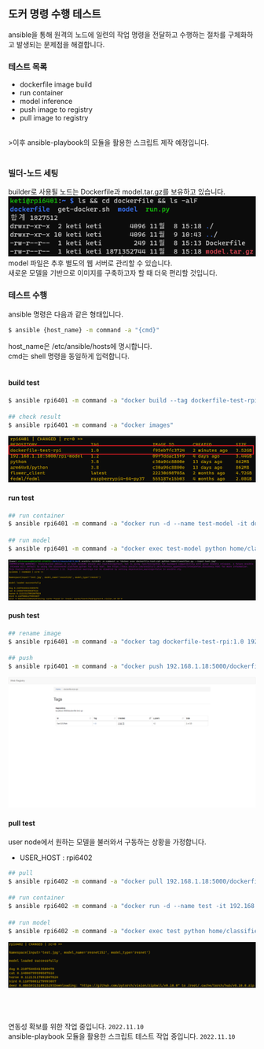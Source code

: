 ## 도커 명령 수행 테스트
ansible을 통해 원격의 노드에 일련의 작업 명령을 전달하고 수행하는 절차를 구체화하고 발생되는 문제점을 해결합니다.<br>

### 테스트 목록
- dockerfile image build
- run container
- model inference
- push image to registry
- pull image to registry
<br>
>이후 ansible-playbook의 모듈을 활용한 스크립트 제작 예정입니다.<br>
<Br>

### 빌더-노드 세팅
builder로 사용될 노드는 Dockerfile과 model.tar.gz를 보유하고 있습니다.<br>
![](./img4doc/builder.png)<br>
model 파일은 추후 별도의 웹 서버로 관리할 수 있습니다.<br>
새로운 모델을 기반으로 이미지를 구축하고자 할 때 더욱 편리할 것입니다.

### 테스트 수행
ansible 명령은 다음과 같은 형태입니다.
```bash
$ ansible {host_name} -m command -a "{cmd}"
```
host_name은 /etc/ansible/hosts에 명시합니다.<br>
cmd는 shell 명령을 동일하게 입력합니다.<br>
<br>

#### build test
```bash
$ ansible rpi6401 -m command -a "docker build --tag dockerfile-test-rpi:1.0 dockerfile/"

## check result
$ ansible rpi6401 -m command -a "docker images"
```
![](./img4doc/img-build.png)

#### run test
```bash
## run container
$ ansible rpi6401 -m command -a "docker run -d --name test-model -it dockerfile-test-rpi:1.0"

## run model
$ ansible rpi6401 -m command -a "docker exec test-model python home/classifier.py"
```
![](./img4doc/run-model.png)

#### push test
```bash
## rename image
$ ansible rpi6401 -m command -a "docker tag dockerfile-test-rpi:1.0 192.168.1.18:5000/dockerfile-test-rpi:1.0"

## push
$ ansible rpi6401 -m command -a "docker push 192.168.1.18:5000/dockerfile-test-rpi:1.0"
```
![](./img4doc/push-list.png)

#### pull test
user node에서 원하는 모델을 불러와서 구동하는 상황을 가정합니다.<br>
- USER_HOST : rpi6402
```bash
## pull
$ ansible rpi6402 -m command -a "docker pull 192.168.1.18:5000/dockerfile-test-rpi:1.0"

## run container
$ ansible rpi6402 -m command -a "docker run -d --name test -it 192.168.1.18:5000/dockerfile-test-rpi:1.0"

## run model
$ ansible rpi6402 -m command -a "docker exec test python home/classifier.py"
```
![](./img4doc/user-run.png)

<br><br><br>
연동성 확보를 위한 작업 중입니다. ```2022.11.10```<br>
ansible-playbook 모듈을 활용한 스크립트 테스트 작업 중입니다. ```2022.11.10```
